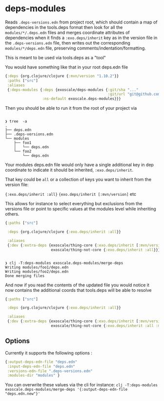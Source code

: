 # deps-modules

Reads `.deps-versions.edn` from project root, which should contain a
map of dependencies in the tools.deps format then look for all the
`modules/*/.deps.edn` files and merges coordinate attributes of
dependencies when it finds a `:exo.deps/inherit` key as in the version
file in the `.deps-versions.edn` file, then writes out the
corresponding `modules/*/deps.edn` file, preserving
comments/indentation/formatting.

This is meant to be used via tools.deps as a "tool"

You would have something like that in your root deps.edn file

```clj
{:deps {org.clojure/clojure {:mvn/version "1.10.2"}}
 :paths ["src"]
 :aliases
 {:deps-modules {:deps {exoscale/deps-modules {:git/sha "..."
                                               :git/url "git@github.com:exoscale/deps-modules.git"}}
                 :ns-default exoscale.deps-modules}}}
```

Then you should be able to run it from the root of your project via

```shell

❯ tree  -a
.
├── deps.edn
├── .deps-versions.edn
└── modules
    ├── foo1
    │   └── deps.edn
    └── foo2
        └── deps.edn

```

Your modules deps.edn file would only have a single additional key in
dep coordinate to indicate it should be inherited, `:exo.deps/inherit`.

That key could be `all` or a collection of keys you want to inherit from the version file:

`{:exo.deps/inherit :all}` `{exo.deps/inherit [:mvn/version]` etc

This allows for instance to select everything but exclusions from the
versions file or point to specific values at the modules level while
inheriting others.

```clj
{:paths ["src"]

 :deps {org.clojure/clojure {:exo.deps/inherit :all}}

 :aliases
 {:dev {:extra-deps {exoscale/thing-core {:exo.deps/inherit [:mvn/version]}
                     exoscale/thing-not-core {:exo.deps/inherit :all}}}}}
```

```shell

❯ clj -T:deps-modules exoscale.deps-modules/merge-deps
Writing modules/foo1/deps.edn
Writing modules/foo2/deps.edn
Done merging files
```



And now if you read the contents of the updated file you would notice
it now contains the additional coords that tools.deps will be able to
resolve

``` clj
{:paths ["src"]

 :deps {org.clojure/clojure {:exo.deps/inherit :all}}

 :aliases
 {:dev {:extra-deps {exoscale/thing-core {:exo.deps/inherit [:mvn/version] :mvn/version "1.0.0"}
                     exoscale/thing-not-core {:exo.deps/inherit :all :mvn/version "1.0.0" :exlusions [...])}}}}}
```


## Options

Currently it supports the following options :

``` clj
{:output-deps-edn-file "deps.edn"
 :input-deps-edn-file "deps.edn"
 :versions-edn-file ".deps-versions.edn"
 :modules-dir "modules" }
```

You can overwrite these values via the cli for instance:
`clj -T:deps-modules exoscale.deps-modules/merge-deps '{:output-deps-edn-file "deps.edn.new"}'`
